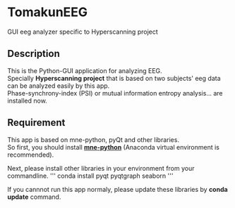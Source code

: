 # TomakunEEG
GUI eeg analyzer specific to Hyperscanning project
  
## Description  
This is the Python-GUI application for analyzing EEG.  
Specially **Hyperscanning project** that is based on two subjects' eeg data can be analyzed easily by this app.  
Phase-synchrony-index (PSI) or mutual information entropy analysis... are installed now.  
  
## Requirement
This app is based on mne-python, pyQt and other libraries.  
So first, you should install **[mne-python](https://mne.tools/stable/install/index.html)** (Anaconda virtual environment is recommended).  
  
Next, please install other libraries in your environment from your commandline.
'''
conda install pyqt pyqtgraph seaborn
'''
  
If you cannnot run this app normaly, please update these libraries by **conda update** command.  
